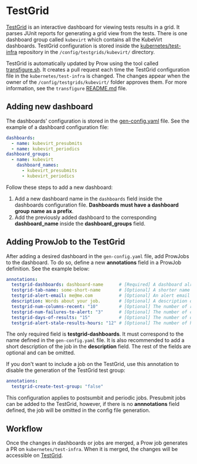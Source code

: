 # TestGrid

[TestGrid](https://testgrid.k8s.io) is an interactive dashboard for viewing tests results in a grid. It parses JUnit reports for generating a grid view from the tests.
There is one dashboard group called `kubevirt` which contains all the KubeVirt dashboards.
TestGrid configuration is stored inside the [kubernetes/test-infra](https://github.com/kubernetes/test-infra/tree/master/config/testgrids/kubevirt) repository in the `/config/testgrids/kubevirt/` directory.

TestGrid is automatically updated by Prow using the tool called [transfigure.sh](https://github.com/kubernetes/test-infra/tree/master/testgrid/cmd/transfigure).
It creates a pull request each time the TestGrid configuration file in the `kubernetes/test-infra` is changed. The changes appear when the owner of the `/config/testgrids/kubevirt/` folder approves them. For more information, see the `transfigure` [README.md](https://github.com/kubernetes/test-infra/blob/master/testgrid/cmd/transfigure/README.md) file.

## Adding new dashboard

The dashboards' configuration is stored in the [gen-config.yaml](https://github.com/kubevirt/project-infra/tree/main/github/ci/testgrid/gen-config.yaml) file. See the example of a dashboard configuration file:
```yaml
dashboards:
  - name: kubevirt_presubmits
  - name: kubevirt_periodics
dashboard_groups:
  - name: kubevirt
    dashboard_names:
      - kubevirt_presubmits
      - kubevirt_periodics
```
Follow these steps to add a new dashboard:

1. Add a new dashboard name in the `dashboards` field inside the dashboards configuration file. **Dashboards must have a dashboard group name as a prefix**.
2. Add the previously added dashboard to the corresponding **dashboard_name** inside the **dashboard_groups** field.

## Adding ProwJob to the TestGrid

After adding a desired dashboard in the `gen-config.yaml` file, add ProwJobs to the dashboard. To do so, define a new **annotations** field in a ProwJob definition. See the example below:
```yaml
annotations:
  testgrid-dashboards: dashboard-name      # [Required] A dashboard already defined in a config.yaml.
  testgrid-tab-name: some-short-name       # [Optional] A shorter name for the tab. If omitted, just uses the job name.
  testgrid-alert-email: me@me.com          # [Optional] An alert email that will be applied to the tab created in the first dashboard specified in testgrid-dashboards.
  description: Words about your job.       # [Optional] A description of your job. If omitted, only the job name is used.
  testgrid-num-columns-recent: "10"        # [Optional] The number of runs in a row that can be omitted before the run is considered stale. The default value is 10.
  testgrid-num-failures-to-alert: "3"      # [Optional] The number of continuous failures before sending an email. The default value is 3.
  testgrid-days-of-results: "15"           # [Optional] The number of days for which the results are visible. The default value is 15.
  testgrid-alert-stale-results-hours: "12" # [Optional] The number of hours that pass with no results after which the email is sent. The default value is 12.
```

The only required field is **testgrid-dashboards**. It must correspond to the name defined in the `gen-config.yaml` file. It is also recommended to add a short description of the job in the **description** field.
The rest of the fields are optional and can be omitted.

If you don't want to include a job on the TestGrid, use this annotation to disable the generation of the TestGrid test group:
```yaml
annotations:
  testgrid-create-test-group: "false"
```

This configuration applies to postsumbit and periodic jobs. Presubmit jobs can be added to the TestGrid, however, if there is no **annnotations** field defined, the job will be omitted in the config file generation.

## Workflow

Once the changes in dashboards or jobs are merged, a Prow job generates a PR on `kubernetes/test-infra`. When it is merged, the changes will be accessible on [TestGrid](https://testgrid.k8s.io).
